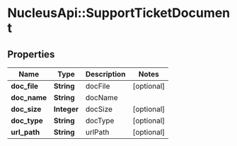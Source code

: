 # NucleusApi::SupportTicketDocument

## Properties
Name | Type | Description | Notes
------------ | ------------- | ------------- | -------------
**doc_file** | **String** | docFile | [optional] 
**doc_name** | **String** | docName | 
**doc_size** | **Integer** | docSize | [optional] 
**doc_type** | **String** | docType | [optional] 
**url_path** | **String** | urlPath | [optional] 


